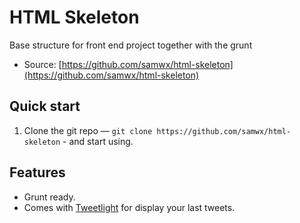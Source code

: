 # HTML Skeleton

Base structure for front end project together with the grunt

* Source: [https://github.com/samwx/html-skeleton](https://github.com/samwx/html-skeleton)

## Quick start

1. Clone the git repo — `git clone
   https://github.com/samwx/html-skeleton` - and start using.


## Features

* Grunt ready.
* Comes with [Tweetlight](https://github.com/pinceladasdaweb/tweetlight) for display your last tweets.
